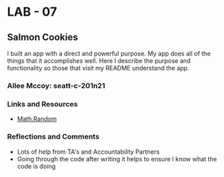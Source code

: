 # LAB - 07

## Salmon Cookies

I built an app with a direct and powerful purpose. My app does all of the things that it accomplishes well. Here I describe the purpose and functionality so those that visit my README understand the app.

### Allee Mccoy: seatt-c-201n21

### Links and Resources
* [Math.Random](https://developer.mozilla.org/en-US/docs/Web/JavaScript/Reference/Global_Objects/Math/random)

### Reflections and Comments
* Lots of help from TA's and Accountability Partners
* Going through the code after writing it helps to ensure I know what the code is doing